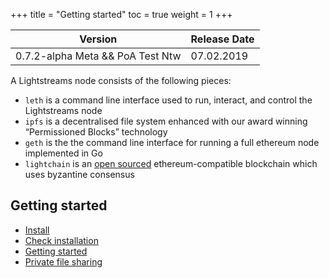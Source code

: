 +++
title = "Getting started"
toc = true
weight = 1
+++

| Version | Release Date |
|---------|--------------|
|0.7.2-alpha Meta && PoA Test Ntw|07.02.2019|

A Lightstreams node consists of the following pieces:

- `leth` is a command line interface used to run, interact, and control the Lightstreams node
- `ipfs` is a decentralised file system enhanced with our award winning “Permissioned Blocks” technology
- `geth` is the the command line interface for running a full ethereum node implemented in Go
- `lightchain` is an [open sourced](https://github.com/lightstreams-network/lightchain) ethereum-compatible blockchain which uses byzantine consensus

## Getting started

- [Install](/getting-started/install/#install)
- [Check installation](/getting-started/install/#check-installation)
- [Getting started](/getting-started/quick-start)
- [Private file sharing](/getting-started/file-sharing)

